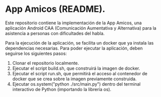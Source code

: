 # App Amicos (README).

Este repositorio contiene la implementación de la App Amicos, una aplicación Android
CAA (Comunicación Aumentativa y Alternativa) para la asistencia a personas con
dificultades del habla.

Para la ejecución de la aplicación, se facilita un docker que ya instala las dependencias necesarias. Para poder ejecutar la aplicación, deben seguirse los siguientes pasos:

1. Clonar el repositorio localmente.
2. Ejecutar el script build.sh, que construirá la imagen de docker.
3. Ejecutar el script run.sh, que permitirá el acceso al contenedor de docker que se crea sobre la imagen previamente construida.
4. Ejecutar os.system("python ./src/main.py") dentro del terminal interactivo de Python (importando la librería os).
